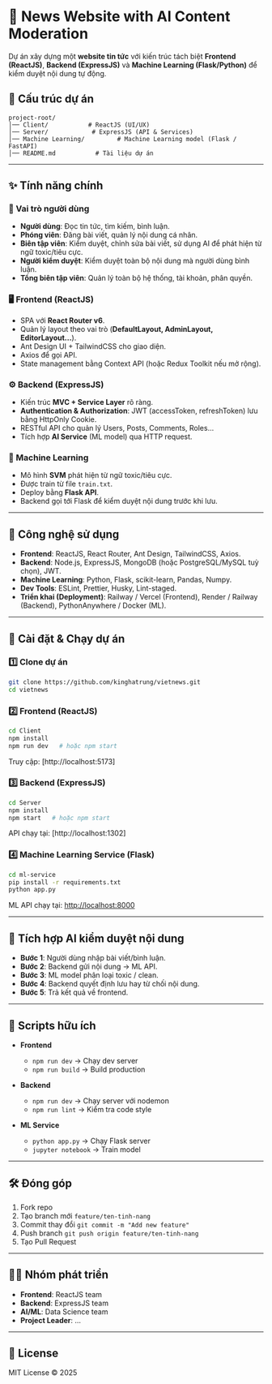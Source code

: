 # 🚀 News Website with AI Content Moderation

Dự án xây dựng một **website tin tức** với kiến trúc tách biệt **Frontend (ReactJS)**, **Backend (ExpressJS)** và **Machine Learning (Flask/Python)** để kiểm duyệt nội dung tự động.

## 📂 Cấu trúc dự án

```
project-root/
│── Client/           # ReactJS (UI/UX)
│── Server/            # ExpressJS (API & Services)
│── Machine Learning/         # Machine Learning model (Flask / FastAPI)
│── README.md           # Tài liệu dự án
```

---

## ✨ Tính năng chính

### 👥 Vai trò người dùng

- **Người dùng**: Đọc tin tức, tìm kiếm, bình luận.
- **Phóng viên**: Đăng bài viết, quản lý nội dung cá nhân.
- **Biên tập viên**: Kiểm duyệt, chỉnh sửa bài viết, sử dụng AI để phát hiện từ ngữ toxic/tiêu cực.
- **Người kiểm duyệt**: Kiểm duyệt toàn bộ nội dung mà người dùng bình luận.
- **Tổng biên tập viên**: Quản lý toàn bộ hệ thống, tài khoản, phân quyền.

### 🖥️ Frontend (ReactJS)

- SPA với **React Router v6**.
- Quản lý layout theo vai trò (**DefaultLayout, AdminLayout, EditorLayout...**).
- Ant Design UI + TailwindCSS cho giao diện.
- Axios để gọi API.
- State management bằng Context API (hoặc Redux Toolkit nếu mở rộng).

### ⚙️ Backend (ExpressJS)

- Kiến trúc **MVC + Service Layer** rõ ràng.
- **Authentication & Authorization**: JWT (accessToken, refreshToken) lưu bằng HttpOnly Cookie.
- RESTful API cho quản lý Users, Posts, Comments, Roles...
- Tích hợp **AI Service** (ML model) qua HTTP request.

### 🤖 Machine Learning

- Mô hình **SVM** phát hiện từ ngữ toxic/tiêu cực.
- Được train từ file `train.txt`.
- Deploy bằng **Flask API**.
- Backend gọi tới Flask để kiểm duyệt nội dung trước khi lưu.

---

## 🔧 Công nghệ sử dụng

- **Frontend**: ReactJS, React Router, Ant Design, TailwindCSS, Axios.
- **Backend**: Node.js, ExpressJS, MongoDB (hoặc PostgreSQL/MySQL tuỳ chọn), JWT.
- **Machine Learning**: Python, Flask, scikit-learn, Pandas, Numpy.
- **Dev Tools**: ESLint, Prettier, Husky, Lint-staged.
- **Triển khai (Deployment)**: Railway / Vercel (Frontend), Render / Railway (Backend), PythonAnywhere / Docker (ML).

---

## 🚀 Cài đặt & Chạy dự án

### 1️⃣ Clone dự án

```bash
git clone https://github.com/kinghatrung/vietnews.git
cd vietnews
```

### 2️⃣ Frontend (ReactJS)

```bash
cd Client
npm install
npm run dev   # hoặc npm start
```

Truy cập: [http://localhost:5173]

### 3️⃣ Backend (ExpressJS)

```bash
cd Server
npm install
npm start   # hoặc npm start
```

API chạy tại: [http://localhost:1302]

### 4️⃣ Machine Learning Service (Flask)

```bash
cd ml-service
pip install -r requirements.txt
python app.py
```

ML API chạy tại: [http://localhost:8000](http://localhost:8000)

---

## 🔗 Tích hợp AI kiểm duyệt nội dung

- **Bước 1**: Người dùng nhập bài viết/bình luận.
- **Bước 2**: Backend gửi nội dung → ML API.
- **Bước 3**: ML model phân loại toxic / clean.
- **Bước 4**: Backend quyết định lưu hay từ chối nội dung.
- **Bước 5**: Trả kết quả về frontend.

---

## 📖 Scripts hữu ích

- **Frontend**

  - `npm run dev` → Chạy dev server
  - `npm run build` → Build production

- **Backend**

  - `npm run dev` → Chạy server với nodemon
  - `npm run lint` → Kiểm tra code style

- **ML Service**
  - `python app.py` → Chạy Flask server
  - `jupyter notebook` → Train model

---

## 🛠️ Đóng góp

1. Fork repo
2. Tạo branch mới `feature/ten-tinh-nang`
3. Commit thay đổi `git commit -m "Add new feature"`
4. Push branch `git push origin feature/ten-tinh-nang`
5. Tạo Pull Request

---

## 👨‍💻 Nhóm phát triển

- **Frontend**: ReactJS team
- **Backend**: ExpressJS team
- **AI/ML**: Data Science team
- **Project Leader**: ...

---

## 📜 License

MIT License © 2025
